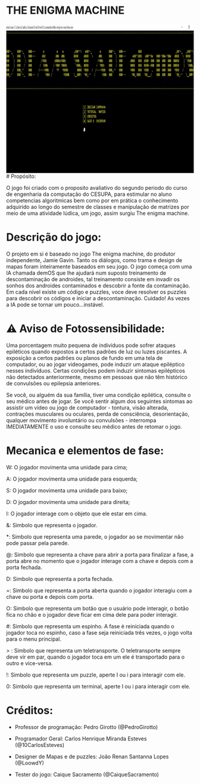 # THE ENIGMA MACHINE
<img src="images/theenigmammachine.jpg" align="center" width="1000" height="400">
# Propósito:

O jogo foi criado com o proposito avaliativo do segundo periodo do curso de engenharia da computação do CESUPA, para estimular no aluno competencias algoritmicas bem como por em prática o conhecimento adquirido ao longo do semestre de classes e manipulação de matrizes por meio de uma atividade lúdica, um jogo, assim surgiu The enigma machine.


# Descrição do jogo:

O projeto em si é baseado no jogo The enigma machine, do produtor independente, Jamie Gavin. Tanto os diálogos, como trama e design de mapas foram inteiramente baseados em seu jogo. O jogo começa com uma IA chamada demOS que lhe ajudará num suposto treinamento de descontaminação de androides, tal treinamento consiste em invadir os sonhos dos androides contaminados e descobrir a fonte da contaminação. Em cada nível existe um código e puzzles, voce deve resolver os puzzles para descobrir os códigos e iniciar a descontaminação. Cuidado! As vezes a IA pode se tornar um pouco...instável. 

# ⚠️ Aviso de Fotossensibilidade:
Uma porcentagem muito pequena de indivíduos pode sofrer ataques epiléticos quando expostos a certos padrões de luz ou luzes piscantes. A exposição a certos padrões ou planos de fundo em uma tela de computador, ou ao jogar videogames, pode induzir um ataque epiléptico nesses indivíduos. Certas condições podem induzir sintomas epilépticos não detectados anteriormente, mesmo em pessoas que não têm histórico de convulsões ou epilepsia anteriores.

Se você, ou alguém da sua família, tiver uma condição epilética, consulte o seu médico antes de jogar. Se você sentir algum dos seguintes sintomas ao assistir um vídeo ou jogo de computador - tontura, visão alterada, contrações musculares ou oculares, perda de consciência, desorientação, qualquer movimento involuntário ou convulsões - interrompa IMEDIATAMENTE o uso e consulte seu médico antes de retomar o jogo.

# Mecanica e elementos de fase:

W: O jogador movimenta uma unidade para cima;

A: O jogador movimenta uma unidade para esquerda;

S: O jogador movimenta uma unidade para baixo;

D: O jogador movimenta uma unidade para direita;

I: O jogador interage com o objeto que ele estar em cima.

&: Simbolo que representa o jogador.

*: Simbolo que representa uma parede, o jogador ao se movimentar não pode passar pela parede.

@: Simbolo que representa a chave para abrir a porta para finalizar a fase, a porta abre no momento que o jogador interage com a chave e depois com a porta fechada.

D: Simbolo que representa a porta fechada.

=: Simbolo que representa a porta aberta quando o jogador interagiu com a chave ou porta e depois com porta.

O: Simbolo que representa um botão que o usuário pode interagir, o botão fica no chão e o jogador deve ficar em cima dele para poder interagir.

#: Simbolo que representa um espinho. A fase é reiniciada quando o jogador toca no espinho, caso a fase seja reiniciada três vezes, o jogo volta para o menu principal.

\> : Simbolo que representa um teletransporte. O teletransporte sempre deve vir em par, quando o jogador toca em um ele é transportado para o outro e vice-versa.

!: Simbolo que representa um puzzle, aperte I ou i para interagir com ele.

0: Simbolo que representa um terminal, aperte I ou i para interagir com ele.

# Créditos:

* Professor de programação: Pedro Girotto (@PedroGirotto)

* Programador Geral: Carlos Henrique Miranda Esteves (@10CarlosEsteves)

* Designer de Mapas e de puzzles: João Renan Santanna Lopes (@LoowdY)

* Tester do jogo: Caique Sacramento (@CaiqueSacramento)

